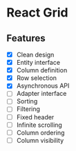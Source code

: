# React Grid

## Features

- [x] Clean design
- [x] Entity interface
- [x] Column definition
- [x] Row selection
- [x] Asynchronous API
- [ ] Adapter interface
- [ ] Sorting
- [ ] Filtering
- [ ] Fixed header
- [ ] Infinite scrolling
- [ ] Column ordering
- [ ] Column visibility
